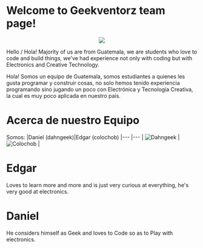 Welcome to Geekventorz team page!
================
<p align="center">
  <img src="http://dahngeek.com/d/Geekventorz/bannergeekventorz.jpg"/>
</p>
Hello / Hola!
Majority of us are from Guatemala, we are students who love to code and build things, we've had experience not only with coding but with Electronics and Creative Technology.

Hola! Somos un equipo de Guatemala, somos estudiantes a quienes les gusta programar y construir cosas, no solo hemos tenido experiencia programando sino jugando un poco con Electrónica y Tecnología Creativa, la cual es muy poco aplicada en nuestro país.

Acerca de nuestro Equipo
===========================

Somos:
|Daniel (dahngeek)|Edgar (colochob)
|--- |---
| ![Dahngeek](hhttp://dahngeek.com/d/Geekventorz/smalldahngeek.jpg) | ![Colochob](http://dahngeek.com/d/Geekventorz/smallcolochob.jpg) |

Edgar
=======
Loves to learn more and more and is just very curious at everything, he's very good at electronics.

Daniel
=======
He considers himself as Geek and loves to Code so as to Play with electronics.
